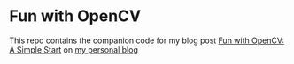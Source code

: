 # Fun with OpenCV

This repo contains the companion code for my blog post [Fun with OpenCV: A Simple Start](https://vedadian.com/blog/fun_with_opencv/) on [my personal blog](http://vedadian.com)
